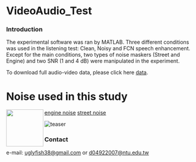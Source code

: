 # VideoAudio_Test

### Introduction
The experimental software was ran by MATLAB. Three different conditions was used in the listening test: Clean, Noisy and FCN speech enhancement. Except for the main conditions, two types of noise maskers (Street and Engine) and two SNR (1 and 4 dB) were manipulated in the experiment.

To download full audio-video data, please click here [data](https://drive.google.com/drive/folders/1iycJkD47wdJO9xw48ChR4g4cCmDnH4Iu?usp=sharing).


# Noise used in this study
 [engine noise](https://github.com/JasonSWFu/VideoAudio_Test/blob/master/noise_audio/engine.wav)
 <img align="left" width="100" height="100" src="https://github.com/JasonSWFu/VideoAudio_Test/blob/master/images/engine.bmp">
[street noise](https://github.com/JasonSWFu/VideoAudio_Test/blob/master/noise_audio/street.wav)

 ![teaser](https://github.com/JasonSWFu/VideoAudio_Test/blob/master/images/street.bmp)       
    
### Contact

e-mail: uglyfish38@gmail.com or d04922007@ntu.edu.tw

